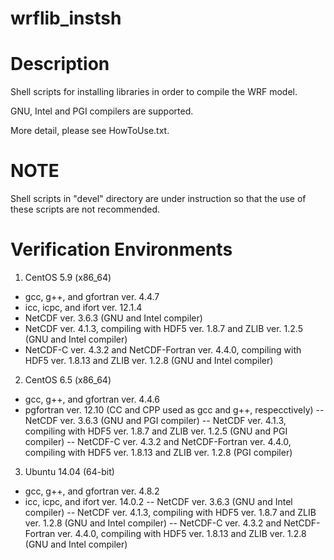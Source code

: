 wrflib_instsh
=============

# Description

Shell scripts for installing libraries in order to compile the WRF model. 

GNU, Intel and PGI compilers are supported. 

More detail, please see HowToUse.txt.


# NOTE
Shell scripts in "devel" directory are under instruction so that the use of these scripts are not recommended.


# Verification Environments

1. CentOS 5.9 (x86_64)
- gcc, g++, and gfortran ver. 4.4.7
- icc, icpc, and ifort ver. 12.1.4
- NetCDF ver. 3.6.3 (GNU and Intel compiler)
- NetCDF ver. 4.1.3, compiling with HDF5 ver. 1.8.7 and ZLIB ver. 1.2.5 (GNU and Intel compiler)
- NetCDF-C ver. 4.3.2 and NetCDF-Fortran ver. 4.4.0, compiling with HDF5 ver. 1.8.13 and ZLIB ver. 1.2.8 (GNU and Intel compiler)

2. CentOS 6.5 (x86_64)
- gcc, g++, and gfortran ver. 4.4.6
- pgfortran ver. 12.10 (CC and CPP used as gcc and g++, respecctively)
-- NetCDF ver. 3.6.3 (GNU and PGI compiler)
-- NetCDF ver. 4.1.3, compiling with HDF5 ver. 1.8.7 and ZLIB ver. 1.2.5 (GNU and PGI compiler)
-- NetCDF-C ver. 4.3.2 and NetCDF-Fortran ver. 4.4.0, compiling with HDF5 ver. 1.8.13 and ZLIB ver. 1.2.8 (PGI compiler)

3. Ubuntu 14.04 (64-bit)
- gcc, g++, and gfortran ver. 4.8.2
- icc, icpc, and ifort ver. 14.0.2
-- NetCDF ver. 3.6.3 (GNU and Intel compiler)
-- NetCDF ver. 4.1.3, compiling with HDF5 ver. 1.8.7 and ZLIB ver. 1.2.8 (GNU and Intel compiler)
-- NetCDF-C ver. 4.3.2 and NetCDF-Fortran ver. 4.4.0, compiling with HDF5 ver. 1.8.13 and ZLIB ver. 1.2.8 (GNU and Intel compiler)
